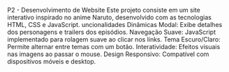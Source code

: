 P2 - Desenvolvimento de Website
Este projeto consiste em um site interativo inspirado no anime Naruto, desenvolvido com as tecnologias HTML, CSS e JavaScript.
uncionalidades Dinâmicas
Modal: Exibe detalhes dos personagens e trailers dos episódios.
Navegação Suave: JavaScript implementado para rolagem suave ao clicar nos links.
Tema Escuro/Claro: Permite alternar entre temas com um botão.
Interatividade: Efeitos visuais nas imagens ao passar o mouse.
Design Responsivo: Compatível com dispositivos móveis e desktop.